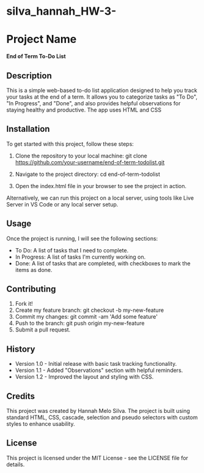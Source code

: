 # silva_hannah_HW-3-
# Project Name
**End of Term To-Do List**

## Description
This is a simple web-based to-do list application designed to help you track your tasks at the end of a term. It allows you to categorize tasks as "To Do", "In Progress", and "Done", and also provides helpful observations for staying healthy and productive.
The app uses HTML and CSS

## Installation
To get started with this project, follow these steps:

1. Clone the repository to your local machine:
   git clone https://github.com/your-username/end-of-term-todolist.git

2. Navigate to the project directory:
cd end-of-term-todolist

3. Open the index.html file in your browser to see the project in action.

Alternatively, we can run this project on a local server, using tools like Live Server in VS Code or any local server setup.

## Usage
Once the project is running, I will see the following sections:

- To Do: A list of tasks that I need to complete.
- In Progress: A list of tasks I'm currently working on.
- Done: A list of tasks that are completed, with checkboxes to mark the items as done.

## Contributing
1. Fork it!
2. Create my feature branch:
git checkout -b my-new-feature
3. Commit my changes:
git commit -am 'Add some feature'
4. Push to the branch:
git push origin my-new-feature
5. Submit a pull request.

## History
- Version 1.0 - Initial release with basic task tracking functionality.
- Version 1.1 - Added "Observations" section with helpful reminders.
- Version 1.2 - Improved the layout and styling with CSS.

## Credits
This project was created by Hannah Melo Silva. The project is built using standard HTML, CSS, cascade, selection and pseudo selectors with custom styles to enhance usability.

## License
This project is licensed under the MIT License - see the LICENSE file for details.


